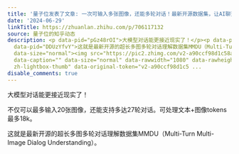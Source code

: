 ```yaml
---
title: '量子位发表了文章: 一次可输入多张图像，还能多轮对话！最新开源数据集，让AI聊天更接近现实'
date: '2024-06-29'
linkTitle: https://zhuanlan.zhihu.com/p/706117132
source: 量子位的知乎动态
description: <p data-pid="pGz48rOI">大模型对话能更接近现实了！</p><p data-pid="yAbsHbmc">不仅可以最多输入20张图像，还能支持多达27轮对话。可处理文本+图像tokens最多18k。</p><p
  data-pid="DDUzYfvY">这就是最新开源的超长多图多轮对话理解数据集MMDU（Multi-Turn Multi-Image Dialog Understanding）。</p><figure
  data-size="normal"><img src="https://pic2.zhimg.com/v2-a90ccf98d1c58a0b670e3b2bf3629a01.jpg"
  data-caption="" data-size="normal" data-rawwidth="1080" data-rawheight="733" class="origin_image
  zh-lightbox-thumb" data-original-token="v2-a90ccf98d1c5 ...
disable_comments: true
---
```

<p data-pid="pGz48rOI">大模型对话能更接近现实了！</p><p data-pid="yAbsHbmc">不仅可以最多输入20张图像，还能支持多达27轮对话。可处理文本+图像tokens最多18k。</p><p data-pid="DDUzYfvY">这就是最新开源的超长多图多轮对话理解数据集MMDU（Multi-Turn Multi-Image Dialog Understanding）。</p><figure data-size="normal"><img src="https://pic2.zhimg.com/v2-a90ccf98d1c58a0b670e3b2bf3629a01.jpg" data-caption="" data-size="normal" data-rawwidth="1080" data-rawheight="733" class="origin_image zh-lightbox-thumb" data-original-token="v2-a90ccf98d1c5 ...